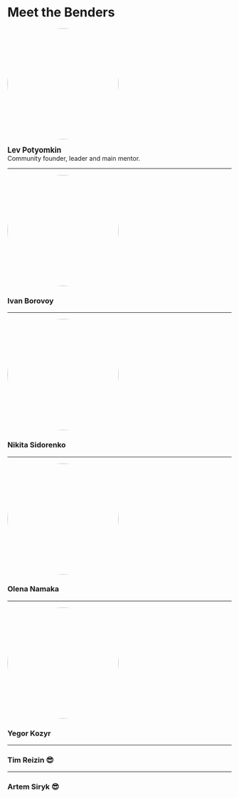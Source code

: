 
Meet the Benders
========

<img width=250px style="border-radius: 50%" 
src=https://forkbenders.xyz/images/lyova.jpg>

<b style="font-size: 1.2em">Lev Potyomkin</b><br>
Community founder, leader and main mentor.

---

<img width=250px style="border-radius: 50%"
src=https://forkbenders.xyz/images/vanya.jpg>

### Ivan Borovoy

---

<img width=250px style="border-radius: 50%"
src=https://forkbenders.xyz/images/sidor.jpg>

### Nikita Sidorenko

--- 

<img width=250px style="border-radius: 50%"
src=https://forkbenders.xyz/images/olenka.jpg>

### Olena Namaka

---

<img width=250px style="border-radius: 50%"
src=https://forkbenders.xyz/images/egor.jpg>

### Yegor Kozyr

---

### Tim Reizin 😎

---

### Artem Siryk 😎

<!--stackedit_data:
eyJoaXN0b3J5IjpbNTY1Nzk0ODExLC01MTY3NTIwNF19
-->